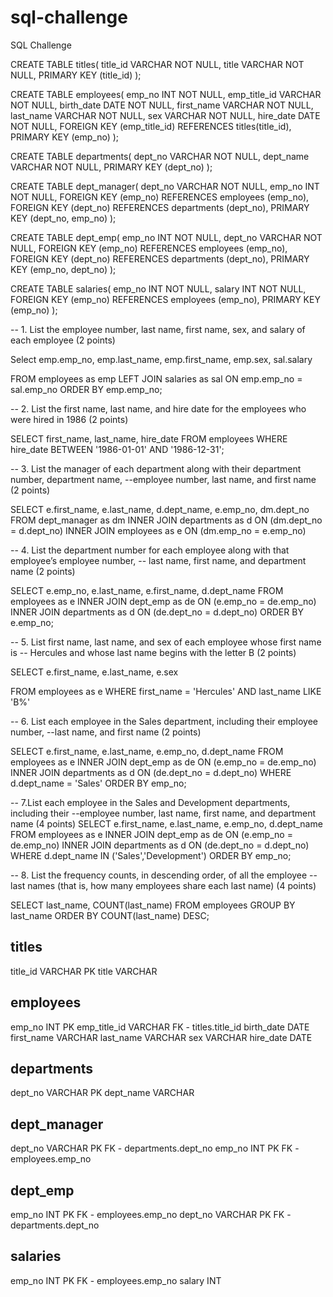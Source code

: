 # sql-challenge
SQL Challenge

CREATE TABLE titles(
	title_id VARCHAR NOT NULL,
	title VARCHAR NOT NULL,
	PRIMARY KEY (title_id)
);

CREATE TABLE employees(
	emp_no INT NOT NULL,
	emp_title_id VARCHAR NOT NULL,
	birth_date DATE NOT NULL,
	first_name VARCHAR NOT NULL,
	last_name VARCHAR NOT NULL,
	sex VARCHAR NOT NULL,
	hire_date DATE NOT NULL,
	FOREIGN KEY (emp_title_id) REFERENCES titles(title_id),
	PRIMARY KEY (emp_no)
);

CREATE TABLE departments(
	dept_no VARCHAR NOT NULL,
	dept_name VARCHAR NOT NULL,
	PRIMARY KEY (dept_no)
);


CREATE TABLE dept_manager(
	dept_no VARCHAR NOT NULL,
	emp_no INT NOT NULL,
	FOREIGN KEY (emp_no) REFERENCES employees (emp_no),
	FOREIGN KEY (dept_no) REFERENCES departments (dept_no),
	PRIMARY KEY (dept_no, emp_no)
);


CREATE TABLE dept_emp(
	emp_no INT NOT NULL,
	dept_no VARCHAR NOT NULL,
	FOREIGN KEY (emp_no) REFERENCES employees (emp_no),
	FOREIGN KEY (dept_no) REFERENCES departments (dept_no),
	PRIMARY KEY (emp_no, dept_no)
);

CREATE TABLE salaries(
	emp_no INT NOT NULL,
	salary INT NOT NULL,
	FOREIGN KEY (emp_no) REFERENCES employees (emp_no),
	PRIMARY KEY (emp_no)
);


-- 1. List the employee number, last name, first name, sex, and salary of each employee (2 points)

Select emp.emp_no,
	emp.last_name,
	emp.first_name,
	emp.sex,
	sal.salary

FROM employees as emp
	LEFT JOIN salaries as sal
	ON emp.emp_no = sal.emp_no
ORDER BY emp.emp_no;

-- 2. List the first name, last name, and hire date for the employees who were hired in 1986 (2 points)

SELECT first_name, last_name, hire_date
FROM employees
WHERE hire_date BETWEEN '1986-01-01' AND '1986-12-31';


-- 3. List the manager of each department along with their department number, department name, 
--employee number, last name, and first name (2 points)

SELECT e.first_name,
	   e.last_name,
	   d.dept_name,
	   e.emp_no,
	   dm.dept_no		
FROM dept_manager as dm
INNER JOIN departments as d
ON (dm.dept_no = d.dept_no)
INNER JOIN employees as e
ON (dm.emp_no = e.emp_no)


-- 4. List the department number for each employee along with that employee’s employee number,
-- last name, first name, and department name (2 points)

SELECT e.emp_no, e.last_name, e.first_name, d.dept_name
FROM employees as e
INNER JOIN dept_emp as de
ON (e.emp_no = de.emp_no)
INNER JOIN departments as d
ON (de.dept_no = d.dept_no)
ORDER BY e.emp_no;


-- 5. List first name, last name, and sex of each employee whose first name is
-- Hercules and whose last name begins with the letter B (2 points)

SELECT e.first_name, e.last_name, e.sex

FROM employees as e
WHERE first_name = 'Hercules' AND last_name LIKE 'B%'



-- 6. List each employee in the Sales department, including their employee number, 
--last name, and first name (2 points)

SELECT e.first_name, e.last_name, e.emp_no, d.dept_name
FROM employees as e
INNER JOIN dept_emp as de
ON (e.emp_no = de.emp_no)
INNER JOIN departments as d
ON (de.dept_no = d.dept_no)
WHERE d.dept_name = 'Sales'
ORDER BY emp_no;

-- 7.List each employee in the Sales and Development departments, including their
--employee number, last name, first name, and department name (4 points)
SELECT e.first_name, e.last_name, e.emp_no, d.dept_name
FROM employees as e
INNER JOIN dept_emp as de
ON (e.emp_no = de.emp_no)
INNER JOIN departments as d
ON (de.dept_no = d.dept_no)
WHERE d.dept_name IN ('Sales','Development')
ORDER BY emp_no;


-- 8. List the frequency counts, in descending order, of all the employee 
-- last names (that is, how many employees share each last name) (4 points)

SELECT last_name, COUNT(last_name)
FROM employees
GROUP BY last_name
ORDER BY COUNT(last_name) DESC;

titles
-
title_id VARCHAR PK
title VARCHAR 

employees
-
emp_no INT PK 
emp_title_id VARCHAR FK - titles.title_id
birth_date DATE
first_name VARCHAR
last_name VARCHAR
sex VARCHAR
hire_date DATE

departments
-
dept_no VARCHAR PK
dept_name VARCHAR


dept_manager
-
dept_no VARCHAR PK FK - departments.dept_no
emp_no INT PK FK - employees.emp_no

dept_emp
- 
emp_no INT PK FK - employees.emp_no
dept_no VARCHAR PK FK - departments.dept_no

salaries
-
emp_no INT PK FK - employees.emp_no
salary INT
